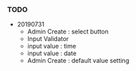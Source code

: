 ### TODO
+ 20190731
    - Admin Create : select button
    - Input Validator
    - input value : time
    - input value : date
    - Admin Create : default value setting
 

